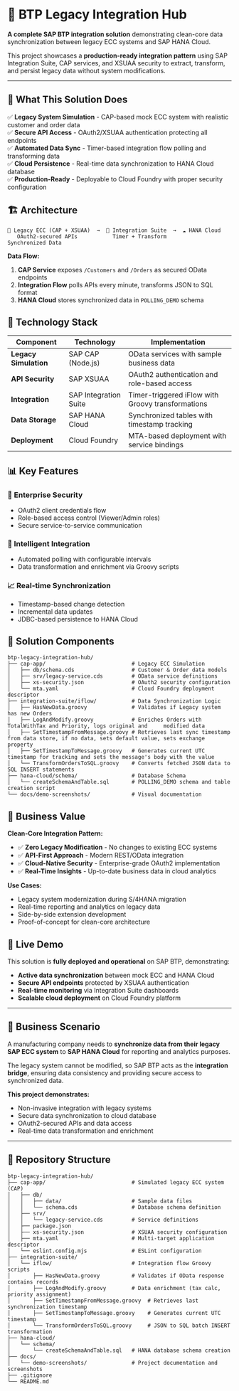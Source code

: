 # 🚀 BTP Legacy Integration Hub

**A complete SAP BTP integration solution** demonstrating clean-core data synchronization between legacy ECC systems and SAP HANA Cloud.

This project showcases a **production-ready integration pattern** using SAP Integration Suite, CAP services, and XSUAA security to extract, transform, and persist legacy data without system modifications.

---

## 🎯 What This Solution Does

✅ **Legacy System Simulation** - CAP-based mock ECC system with realistic customer and order data  
✅ **Secure API Access** - OAuth2/XSUAA authentication protecting all endpoints  
✅ **Automated Data Sync** - Timer-based integration flow polling and transforming data  
✅ **Cloud Persistence** - Real-time data synchronization to HANA Cloud database  
✅ **Production-Ready** - Deployable to Cloud Foundry with proper security configuration

## 🏗️ Architecture

```
🏢 Legacy ECC (CAP + XSUAA)  →  🔄 Integration Suite  →  ☁️ HANA Cloud
   OAuth2-secured APIs           Timer + Transform         Synchronized Data
```

**Data Flow:**
1. **CAP Service** exposes `/Customers` and `/Orders` as secured OData endpoints
2. **Integration Flow** polls APIs every minute, transforms JSON to SQL format
3. **HANA Cloud** stores synchronized data in `POLLING_DEMO` schema

## 🧰 Technology Stack

| Component | Technology | Implementation |
|-----------|------------|----------------|
| **Legacy Simulation** | SAP CAP (Node.js) | OData services with sample business data |
| **API Security** | SAP XSUAA | OAuth2 authentication and role-based access |
| **Integration** | SAP Integration Suite | Timer-triggered iFlow with Groovy transformations |
| **Data Storage** | SAP HANA Cloud | Synchronized tables with timestamp tracking |
| **Deployment** | Cloud Foundry | MTA-based deployment with service bindings |

## 📊 Key Features

### **🔐 Enterprise Security**
- OAuth2 client credentials flow
- Role-based access control (Viewer/Admin roles)
- Secure service-to-service communication

### **🔄 Intelligent Integration**
- Automated polling with configurable intervals
- Data transformation and enrichment via Groovy scripts

### **📈 Real-time Synchronization**
- Timestamp-based change detection
- Incremental data updates
- JDBC-based persistence to HANA Cloud

## 📁 Solution Components
```
btp-legacy-integration-hub/
├── cap-app/                           # Legacy ECC Simulation
│   ├── db/schema.cds                  # Customer & Order data models
│   ├── srv/legacy-service.cds         # OData service definitions
│   ├── xs-security.json               # OAuth2 security configuration
│   └── mta.yaml                       # Cloud Foundry deployment descriptor
├── integration-suite/iflow/           # Data Synchronization Logic
│   ├── HasNewData.groovy              # Validates if Legacy system has new Orders
│   ├── LogAndModify.groovy            # Enriches Orders with TotalWithTax and Priority, logs original and     modified data
│   ├── SetTimestampFromMessage.groovy # Retrieves last sync timestamp from data store, if no data, sets default value, sets exchange property
│   ├── SetTimestampToMessage.groovy   # Generates current UTC timestamp for tracking and sets the message's body with the value
│   └── TransformOrdersToSQL.groovy    # Converts fetched JSON data to SQL INSERT statements
├── hana-cloud/schema/                 # Database Schema
│   └── createSchemaAndTable.sql       # POLLING_DEMO schema and table creation script
└── docs/demo-screenshots/             # Visual documentation
```

## 🎯 Business Value

**Clean-Core Integration Pattern:**
- ✅ **Zero Legacy Modification** - No changes to existing ECC systems
- ✅ **API-First Approach** - Modern REST/OData integration
- ✅ **Cloud-Native Security** - Enterprise-grade OAuth2 implementation
- ✅ **Real-Time Insights** - Up-to-date business data in cloud analytics

**Use Cases:**
- Legacy system modernization during S/4HANA migration
- Real-time reporting and analytics on legacy data
- Side-by-side extension development
- Proof-of-concept for clean-core architecture

## 🚀 Live Demo

This solution is **fully deployed and operational** on SAP BTP, demonstrating:

- **Active data synchronization** between mock ECC and HANA Cloud
- **Secure API endpoints** protected by XSUAA authentication
- **Real-time monitoring** via Integration Suite dashboards
- **Scalable cloud deployment** on Cloud Foundry platform

---


## 💼 Business Scenario

A manufacturing company needs to **synchronize data from their legacy SAP ECC system** to **SAP HANA Cloud** for reporting and analytics purposes.

The legacy system cannot be modified, so SAP BTP acts as the **integration bridge**, ensuring data consistency and providing secure access to synchronized data.

**This project demonstrates:**
- Non-invasive integration with legacy systems
- Secure data synchronization to cloud database
- OAuth2-secured APIs and data access
- Real-time data transformation and enrichment  

---

## 📁 Repository Structure

```
btp-legacy-integration-hub/
├── cap-app/                           # Simulated legacy ECC system (CAP)
│   ├── db/
│   │   ├── data/                      # Sample data files
│   │   └── schema.cds                 # Database schema definition
│   ├── srv/
│   │   └── legacy-service.cds         # Service definitions
│   ├── package.json
│   ├── xs-security.json               # XSUAA security configuration
│   ├── mta.yaml                       # Multi-target application descriptor
│   └── eslint.config.mjs              # ESLint configuration
├── integration-suite/
│   └── iflow/                         # Integration flow Groovy scripts
│       ├── HasNewData.groovy          # Validates if OData response contains records
│       ├── LogAndModify.groovy        # Data enrichment (tax calc, priority assignment)
│       ├── SetTimestampFromMessage.groovy  # Retrieves last synchronization timestamp
│       ├── SetTimestampToMessage.groovy    # Generates current UTC timestamp
│       └── TransformOrdersToSQL.groovy     # JSON to SQL batch INSERT transformation
├── hana-cloud/
│   └── schema/
│       └── createSchemaAndTable.sql   # HANA database schema creation
├── docs/
│   └── demo-screenshots/              # Project documentation and screenshots
├── .gitignore
└── README.md
```

